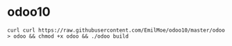 # odoo10

````
curl curl https://raw.githubusercontent.com/EmilMoe/odoo10/master/odoo > odoo && chmod +x odoo && ./odoo build
````
